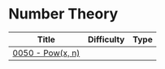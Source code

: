 # Number Theory

<table><thead><tr><th>Title</th><th data-type="select">Difficulty</th><th data-type="select">Type</th></tr></thead><tbody><tr><td><a href="../solutions/0000-0099/0050-pow-x-n.md">0050 - Pow(x, n)</a></td><td></td><td></td></tr></tbody></table>
